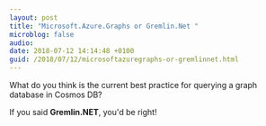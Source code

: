 ```yaml
---
layout: post
title: "Microsoft.Azure.Graphs or Gremlin.Net "
microblog: false
audio: 
date: 2018-07-12 14:14:48 +0100
guid: /2018/07/12/microsoftazuregraphs-or-gremlinnet.html
---
```

What do you think is the current best practice for querying a graph database in Cosmos DB? 

If you said **Gremlin.NET**, you'd be right!
